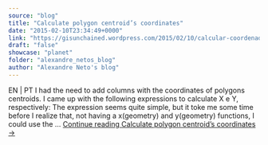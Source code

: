 ```yaml
---
source: "blog"
title: "Calculate polygon centroid’s coordinates"
date: "2015-02-10T23:34:49+0000"
link: "https://gisunchained.wordpress.com/2015/02/10/calcular-coordenadas-do-centroide-de-poligonos-calculate-polygon-centroids-coordinates/"
draft: "false"
showcase: "planet"
folder: "alexandre_netos_blog"
author: "Alexandre Neto's blog"
---
```


EN &#124; PT I had the need to add columns with the coordinates of polygons centroids. I came up with the following expressions to calculate X e Y, respectively: The expression seems quite simple, but it toke me some time before I realize that, not having a x(geometry) and y(geometry) functions, I could use the &#8230; <a class="more-link" href="https://gisunchained.wordpress.com/2015/02/10/calcular-coordenadas-do-centroide-de-poligonos-calculate-polygon-centroids-coordinates/">Continue reading <span class="screen-reader-text">Calculate polygon centroid&#8217;s coordinates</span> <span class="meta-nav">&#8594;</span></a>
